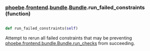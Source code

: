 ### [phoebe](phoebe.md).[frontend](phoebe.frontend.md).[bundle](phoebe.frontend.bundle.md).[Bundle](phoebe.frontend.bundle.Bundle.md).run_failed_constraints (function)


```py

def run_failed_constraints(self)

```



Attempt to rerun all failed constraints that may be preventing
[phoebe.frontend.bundle.Bundle.run_checks](phoebe.frontend.bundle.Bundle.run_checks.md) from succeeding.


